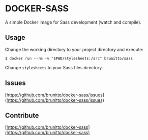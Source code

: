 # DOCKER-SASS

A simple Docker image for Sass development (watch and compile).

## Usage

Change the working directory to your project directory and execute:

    $ docker run --rm -v "$PWD/stylesheets:/src" brunitto/sass

Change `stylesheets` to your Sass files directory.

## Issues

[https://github.com/brunitto/docker-sass/issues](https://github.com/brunitto/docker-sass/issues)

## Contribute

[https://github.com/brunitto/docker-sass](https://github.com/brunitto/docker-sass)

